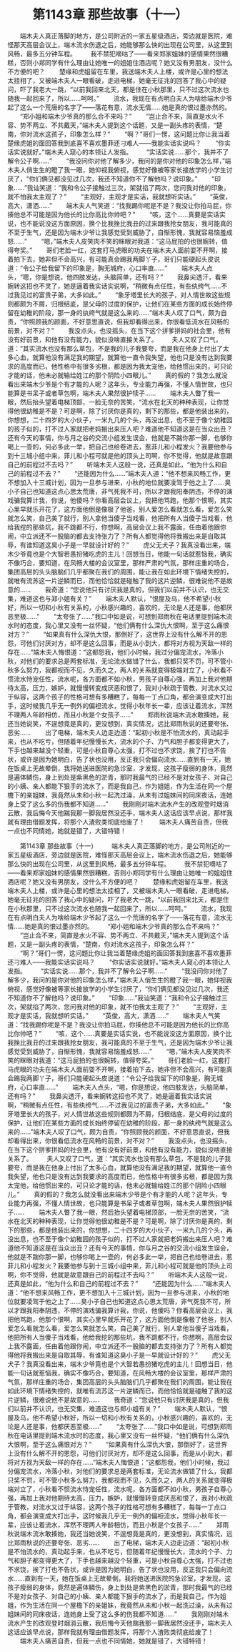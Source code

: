 # 　　第1143章 那些故事（十一）
　　端木夫人真正落脚的地方，是公司附近的一家五星级酒店，旁边就是医院，难怪那天高层会议上，端木流水伤退之后，她能够那么快的出现在公司里，从这里到风畅，最多五分钟车程。
　　我不禁犯嘀咕了——看来郑家姐妹的感情果然很糟糕，否则小郑同学有什么理由让她唯一的姐姐住酒店呢？她又没有男朋友，没什么不方便的吧？
　　楚缘和虎姐留在车里，我送端木夫人上楼，或许是心里的想法太挂相了，又被端木夫人一眼看破，走进电梯，她毫无征兆的回答了我心中的疑问，吓了我老大一跳，“以前我回来北天，都是住在小秋那里，只不过这次流水也随我一起回来了，所以……呵呵。”
　　流水，我现在有点明白夫人为啥给端木少爷起了这么一个荒唐的名字了——落花有意，流水无情……她是真的恨过墨亦然的。
　　“郑小姐和端木少爷真的那么合不来吗？”
　　“岂止合不来，简直是水火不容、势不两立、不共戴天，”端木夫人提到这个话题，又是一副头疼的表情，“楚南，你对流水这孩子，印象怎么样？”
　　“啊？”哥们一愣，这问题比你让我当着楚缘虎姐的面回答我到底喜不喜欢墨菲还刁难人——我能实话实说吗？
　　“你实话实说就好。”端木夫人窥心的本领让人发指。
　　“实话实说……那个，我并不了解令公子啊……”
　　“我没问你对他了解多少，我问的是你对他的印象怎么样，”端木夫人俏生生的瞪了我一眼，她仰视我俯视，感觉好像被等家长接放学的小学生讨厌了，“你们俩见都没见过几次，我还不知道你不了解他吗？说印象。”
　　“印象……”我讪笑道：“我和令公子接触过三次，架就掐了两次，您问我对他的印象，就不怕我太主观了？”
　　“主观好，主观才是实话，我就想听实话。”
　　“英俊，高大，潇洒……”
　　端木夫人气笑道：“找我踢你呢是不是？我没让你拍马屁，你揍他总不可能是因为他长的比你高比你帅吧？”
　　“咳，这个……真要是实话实说，也不能说没这方面原因，换个比我挫比我丑的过来跟我抢女朋友，我可能真的不至于生气，还是因为端木少爷让我感觉受到威胁了，自惭形愧，我就容易恼羞成怒……”
　　“嗯，”端木夫人皮笑肉不笑的眯眼对我道：“这马屁拍的也很婉转，值得夸奖。”
　　哥们老脸一红，这套打马虎眼的功夫在端木夫人面前耍不开啊，接着拍下去，她非但不会高兴，有可能真会踢我两脚丫子，哥们只能硬起头皮说道：“令公子给我留下的印象是，胸无城府，心口率直……”
　　端木夫人点头，“嗯，你是想说，他四肢发达，头脑简单，还有吗？”
　　我鼻尖透汗，看来婉转这招也不灵了，她是逼着我实话实说啊，“稍微有点任性，有些纨绔气……不过我见过的富贵子弟，大多如此。”
　　“象牙塔里长大的孩子，对人情世故这些规则都颇为不屑，归根结底，是父母的过度的保护，让他们在某些方面的成长始终停留在幼稚的阶段，那一身的纨绔气就是这么来的……”端木夫人叹了口气，颇为自责，“你照顾我的颜面，不好意思直说，但我却看得出来，你很看低流水在风畅的前景，对不对？”
　　我没点头，也没摇头，在当下这个拼爹拼妈的社会里，他有没有好前景，和他有没有能力，貌似没啥直接关系了。
　　夫人又叹了口气，道：“其实流水也没有那么草包，不是我的儿子我要夸，而是我在他身上付出了太多心血，就算他没有满足我的期望，就算他一直令我失望，他也只是没有达到我要求的高度而已，他性格中有很多劣根，都是因为我太宠他，给他惯出来的，可只论才能的话，他未必就输给姓江的那个阴险小四眼儿。”
　　真的假的？我怎么就没看出来端木少爷是个有才能的人呢？这年头，专业能力再强，不懂人情世故，也只能算是书呆子或者草包啊，端木夫人果然很护犊子……
　　端木夫人瞥了我一眼，然后抬头望着电梯顶部，一脸无奈的苦笑，“流水在北天的种种表现，让你觉得他很幼稚是不是？可是啊，除了讨厌你是真的，剩下的那些，都是他装出来的，你想想，二十四岁的大小伙子，一米九几的个头，再没出息，也不至于像个幼稚园的孩子似的，打不过人家就把老妈搬出来压人吧？难道他不知道这是在当众出丑？还有今天的事情，你与月之谷的交流小组发生误会，他就是不踹你那一脚，也够你喝上一壶的，何必多此一举，把自己也给卷进去，惹菲儿和小程发火？我要他参与到十三城小组中来，菲儿和小程可就是他的顶头上司啊，你不觉得，他就是故意跟自己的前程过不去吗？”
　　听端木夫人这般一说，还真是如此，“他为什么和自己的前程过不去？”
　　“还能因为什么……”端木夫人道：“他不想来风畅工作，更不想加入十三城计划，因为一旦参与进来，小秋的地位就要凌驾于他之上了……臭小子自己也知道这点心思太荒唐，非气死我不可，所以才跟我阳奉阴违，不停的演戏骗我算计我，你说，他傻吗？你看高层会议上，我把他骂跑，他那个恨啊，其实心里早就乐开花了，这方面他倒是像极了他爸，别人爱怎么看就怎么看，爱怎么笑就怎么笑，自己美了就行，别人拿他当傻子当戏看，他把所有人当傻子当戏看，他给我挖的那些坑，我不跳都不行，你想啊，高层会议上我不露面，任由着他跟你闹，中立派还不一股脑的都去支持张力了？所有人都觉得他将我搬出来是自取其辱，有谁知道这臭小子是一早就设计好的？”
　　虎父无犬子？我真没看出来，端木少爷竟也是个大智若愚扮猪吃虎的主儿！回想当日，他能一句话就惹恼我，确实不像巧合，要知道，在风畅大楼的会议室里，那样严肃的气氛，那样庄重的场合，集团高层的头头脑脑们几乎都聚在我们的周围，能让我在如此环境下情绪失控的，就唯有流苏这一片逆鳞而已，而他恰恰就是碰触了我的这片逆鳞，很难说他不是故意的……
　　我奇道：“您说他只有讨厌我是真的，但我们以前并不认识，也无交集，难道这也与郑小姐有关？”
　　端木夫人默认，“恨屋及乌，他不希望小秋好，所以一切和小秋有关系的，小秋感兴趣的，喜欢的，无论是人还是事，他都厌恶至极……”
　　“太夸张了……”我口中如是说，可想到郑雨秋在电话里提到端木流水时的态度，我心里又没有一丝怀疑，“他们俩有什么深仇大恨啊，至于这么痛恨对方？”
　　“如果真有什么深仇大恨，那倒好了，这世界上没有什么解不开的恩怨，可他们讨厌对方，却不是这么回事，而是从小到大，都将对方视为天敌一样的存在……”端木夫人悔恨道：“这都怨我，他们小时候，我过分偏宠流水，冷落小秋，对他们的要求总是两套标准，无论流水做错了什么，我都只奖不罚，可不管小秋多么努力，我都视而不见，久而久之，两人的关系就变得极端对立了，小秋看不惯流水恃宠任性，流水呢，各方面都不如小秋，男孩子自尊心强，再加上我对他期待太高，压力，嫉妒，就慢慢转变成厌恶和恨了，我对小秋疏于管教，对流水又过于纵容，这两个孩子的性格可想有多糟糕了，每每一丁点口角，都会演变成大打出手，这时候我几乎无一例外的偏袒流水，觉得小秋年长一辈，应该让着流水，浑然不理两人年龄相仿，而且小秋是个女孩子……”
　　郑雨秋说端木流水敢揍她，我还当她说笑，不逞想竟是真的，更没想到，真实情况，远比郑雨秋说的还要夸张、恶劣……
　　出了电梯，端木夫人边走边道：“起初小秋是不怕流水的，真动起手来，也从不吃亏，但随着年纪慢慢长大，流水的个子、力气和胆子都变得更大了，下手也越来越没个轻重，可是小秋自尊心太强，打不过也不求饶，挨了打也不告状，或许是因为她明白，告了状也没用，反正我只会偏向流水……直到有一天，她在饭桌上无故晕倒，我将她送进医院的急诊室，才发现，这孩子瘦弱的身体，竟然是遍体鳞伤，身上到处是紫黑色的淤青，那时我最气的已经不是对女孩子、对自己的小姨、亲人都能下狠手的流水了，而是我自己，作为姐姐，作为生活在同一个屋檐下的亲姐妹，我竟然从未和小秋一起洗过澡，从未有过姐妹间的同床夜话，连她身上受了这么多的伤我都不知道……”
　　我刚刚对端木流水产生的改观登时烟消云散，我后悔今天他踹我那一脚我居然没还手，端木夫人这话应该早点说，那样我就有理由借题发挥，将那个人渣败类彻底给废了！
　　端木夫人痛苦自责，但我一点也不同情她，她就是错了，大错特错！

　　第1143章 那些故事（十一）
　　端木夫人真正落脚的地方，是公司附近的一家五星级酒店，旁边就是医院，难怪那天高层会议上，端木流水伤退之后，她能够那么快的出现在公司里，从这里到风畅，最多五分钟车程。
　　我不禁犯嘀咕了——看来郑家姐妹的感情果然很糟糕，否则小郑同学有什么理由让她唯一的姐姐住酒店呢？她又没有男朋友，没什么不方便的吧？
　　楚缘和虎姐留在车里，我送端木夫人上楼，或许是心里的想法太挂相了，又被端木夫人一眼看破，走进电梯，她毫无征兆的回答了我心中的疑问，吓了我老大一跳，“以前我回来北天，都是住在小秋那里，只不过这次流水也随我一起回来了，所以……呵呵。”
　　流水，我现在有点明白夫人为啥给端木少爷起了这么一个荒唐的名字了——落花有意，流水无情……她是真的恨过墨亦然的。
　　“郑小姐和端木少爷真的那么合不来吗？”
　　“岂止合不来，简直是水火不容、势不两立、不共戴天，”端木夫人提到这个话题，又是一副头疼的表情，“楚南，你对流水这孩子，印象怎么样？”
　　“啊？”哥们一愣，这问题比你让我当着楚缘虎姐的面回答我到底喜不喜欢墨菲还刁难人——我能实话实说吗？
　　“你实话实说就好。”端木夫人窥心的本领让人发指。
　　“实话实说……那个，我并不了解令公子啊……”
　　“我没问你对他了解多少，我问的是你对他的印象怎么样，”端木夫人俏生生的瞪了我一眼，她仰视我俯视，感觉好像被等家长接放学的小学生讨厌了，“你们俩见都没见过几次，我还不知道你不了解他吗？说印象。”
　　“印象……”我讪笑道：“我和令公子接触过三次，架就掐了两次，您问我对他的印象，就不怕我太主观了？”
　　“主观好，主观才是实话，我就想听实话。”
　　“英俊，高大，潇洒……”
　　端木夫人气笑道：“找我踢你呢是不是？我没让你拍马屁，你揍他总不可能是因为他长的比你高比你帅吧？”
　　“咳，这个……真要是实话实说，也不能说没这方面原因，换个比我挫比我丑的过来跟我抢女朋友，我可能真的不至于生气，还是因为端木少爷让我感觉受到威胁了，自惭形愧，我就容易恼羞成怒……”
　　“嗯，”端木夫人皮笑肉不笑的眯眼对我道：“这马屁拍的也很婉转，值得夸奖。”
　　哥们老脸一红，这套打马虎眼的功夫在端木夫人面前耍不开啊，接着拍下去，她非但不会高兴，有可能真会踢我两脚丫子，哥们只能硬起头皮说道：“令公子给我留下的印象是，胸无城府，心口率直……”
　　端木夫人点头，“嗯，你是想说，他四肢发达，头脑简单，还有吗？”
　　我鼻尖透汗，看来婉转这招也不灵了，她是逼着我实话实说啊，“稍微有点任性，有些纨绔气……不过我见过的富贵子弟，大多如此。”
　　“象牙塔里长大的孩子，对人情世故这些规则都颇为不屑，归根结底，是父母的过度的保护，让他们在某些方面的成长始终停留在幼稚的阶段，那一身的纨绔气就是这么来的……”端木夫人叹了口气，颇为自责，“你照顾我的颜面，不好意思直说，但我却看得出来，你很看低流水在风畅的前景，对不对？”
　　我没点头，也没摇头，在当下这个拼爹拼妈的社会里，他有没有好前景，和他有没有能力，貌似没啥直接关系了。
　　夫人又叹了口气，道：“其实流水也没有那么草包，不是我的儿子我要夸，而是我在他身上付出了太多心血，就算他没有满足我的期望，就算他一直令我失望，他也只是没有达到我要求的高度而已，他性格中有很多劣根，都是因为我太宠他，给他惯出来的，可只论才能的话，他未必就输给姓江的那个阴险小四眼儿。”
　　真的假的？我怎么就没看出来端木少爷是个有才能的人呢？这年头，专业能力再强，不懂人情世故，也只能算是书呆子或者草包啊，端木夫人果然很护犊子……
　　端木夫人瞥了我一眼，然后抬头望着电梯顶部，一脸无奈的苦笑，“流水在北天的种种表现，让你觉得他很幼稚是不是？可是啊，除了讨厌你是真的，剩下的那些，都是他装出来的，你想想，二十四岁的大小伙子，一米九几的个头，再没出息，也不至于像个幼稚园的孩子似的，打不过人家就把老妈搬出来压人吧？难道他不知道这是在当众出丑？还有今天的事情，你与月之谷的交流小组发生误会，他就是不踹你那一脚，也够你喝上一壶的，何必多此一举，把自己也给卷进去，惹菲儿和小程发火？我要他参与到十三城小组中来，菲儿和小程可就是他的顶头上司啊，你不觉得，他就是故意跟自己的前程过不去吗？”
　　听端木夫人这般一说，还真是如此，“他为什么和自己的前程过不去？”
　　“还能因为什么……”端木夫人道：“他不想来风畅工作，更不想加入十三城计划，因为一旦参与进来，小秋的地位就要凌驾于他之上了……臭小子自己也知道这点心思太荒唐，非气死我不可，所以才跟我阳奉阴违，不停的演戏骗我算计我，你说，他傻吗？你看高层会议上，我把他骂跑，他那个恨啊，其实心里早就乐开花了，这方面他倒是像极了他爸，别人爱怎么看就怎么看，爱怎么笑就怎么笑，自己美了就行，别人拿他当傻子当戏看，他把所有人当傻子当戏看，他给我挖的那些坑，我不跳都不行，你想啊，高层会议上我不露面，任由着他跟你闹，中立派还不一股脑的都去支持张力了？所有人都觉得他将我搬出来是自取其辱，有谁知道这臭小子是一早就设计好的？”
　　虎父无犬子？我真没看出来，端木少爷竟也是个大智若愚扮猪吃虎的主儿！回想当日，他能一句话就惹恼我，确实不像巧合，要知道，在风畅大楼的会议室里，那样严肃的气氛，那样庄重的场合，集团高层的头头脑脑们几乎都聚在我们的周围，能让我在如此环境下情绪失控的，就唯有流苏这一片逆鳞而已，而他恰恰就是碰触了我的这片逆鳞，很难说他不是故意的……
　　我奇道：“您说他只有讨厌我是真的，但我们以前并不认识，也无交集，难道这也与郑小姐有关？”
　　端木夫人默认，“恨屋及乌，他不希望小秋好，所以一切和小秋有关系的，小秋感兴趣的，喜欢的，无论是人还是事，他都厌恶至极……”
　　“太夸张了……”我口中如是说，可想到郑雨秋在电话里提到端木流水时的态度，我心里又没有一丝怀疑，“他们俩有什么深仇大恨啊，至于这么痛恨对方？”
　　“如果真有什么深仇大恨，那倒好了，这世界上没有什么解不开的恩怨，可他们讨厌对方，却不是这么回事，而是从小到大，都将对方视为天敌一样的存在……”端木夫人悔恨道：“这都怨我，他们小时候，我过分偏宠流水，冷落小秋，对他们的要求总是两套标准，无论流水做错了什么，我都只奖不罚，可不管小秋多么努力，我都视而不见，久而久之，两人的关系就变得极端对立了，小秋看不惯流水恃宠任性，流水呢，各方面都不如小秋，男孩子自尊心强，再加上我对他期待太高，压力，嫉妒，就慢慢转变成厌恶和恨了，我对小秋疏于管教，对流水又过于纵容，这两个孩子的性格可想有多糟糕了，每每一丁点口角，都会演变成大打出手，这时候我几乎无一例外的偏袒流水，觉得小秋年长一辈，应该让着流水，浑然不理两人年龄相仿，而且小秋是个女孩子……”
　　郑雨秋说端木流水敢揍她，我还当她说笑，不逞想竟是真的，更没想到，真实情况，远比郑雨秋说的还要夸张、恶劣……
　　出了电梯，端木夫人边走边道：“起初小秋是不怕流水的，真动起手来，也从不吃亏，但随着年纪慢慢长大，流水的个子、力气和胆子都变得更大了，下手也越来越没个轻重，可是小秋自尊心太强，打不过也不求饶，挨了打也不告状，或许是因为她明白，告了状也没用，反正我只会偏向流水……直到有一天，她在饭桌上无故晕倒，我将她送进医院的急诊室，才发现，这孩子瘦弱的身体，竟然是遍体鳞伤，身上到处是紫黑色的淤青，那时我最气的已经不是对女孩子、对自己的小姨、亲人都能下狠手的流水了，而是我自己，作为姐姐，作为生活在同一个屋檐下的亲姐妹，我竟然从未和小秋一起洗过澡，从未有过姐妹间的同床夜话，连她身上受了这么多的伤我都不知道……”
　　我刚刚对端木流水产生的改观登时烟消云散，我后悔今天他踹我那一脚我居然没还手，端木夫人这话应该早点说，那样我就有理由借题发挥，将那个人渣败类彻底给废了！
　　端木夫人痛苦自责，但我一点也不同情她，她就是错了，大错特错！
